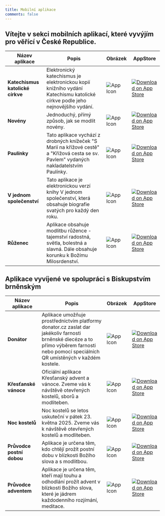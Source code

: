 ```yaml
---
title: Mobilní aplikace
comments: false
---
```


## Vítejte v sekci mobilních aplikací, které vyvýjím pro věřící v České Republice.

| Název aplikace | Popis | Obrázek | AppStore |
|----------------|-------|---------|----------|
| **Katechismus katolické církve** | Elektronický katechismus je elektronickou kopií knižního vydání Katechismu katolické církve podle jeho nejnovějšího vydání. | ![App Icon](/img/KKC.png) | [![Download on App Store](/img/apple-store-badge.png)](https://apps.apple.com/us/app/sample-app/id123456789) |
| **Novény** | Jednoduchý, přímý způsob, jak se modlit novény. | ![App Icon](/img/Noveny.png) | [![Download on App Store](/img/apple-store-badge.png)](https://apps.apple.com/us/app/nov%C3%A9ny/id1523852729) |
| **Paulínky** | Tato aplikace vychází z drobných knížeček "S Marií na křížové cestě" a "Křížová cesta se sv. Pavlem" vydaných nakladatelstvím Paulínky. | ![App Icon](/img/Paulinky.png) | [![Download on App Store](/img/apple-store-badge.png)](https://apps.apple.com/us/app/paul%C3%ADnky/id1635577680) |
| **V jednom společenství** | Tato aplikace je elektronickou verzí knihy V jednom společenství, která obsahuje biografie svatých pro každý den roku. | ![App Icon](/img/V_jednom_spolecenstvi.png) | [![Download on App Store](/img/apple-store-badge.png)](https://apps.apple.com/us/app/v-jednom-spole%C4%8Denstv%C3%AD/id6452757436) |
| **Růženec** | Aplikace obsahuje modlitbu růžence - tajemství radostná, světla, bolestná a slavná. Dále obsahuje korunku k Božímu Milosrdenství. | ![App Icon](/img/Ruzenec.png) | [![Download on App Store](/img/apple-store-badge.png)](https://apps.apple.com/us/app/r%C5%AF%C5%BEenec/id1446862382) |

## Aplikace vyvíjené ve spolupráci s Biskupstvím brněnským

| Název aplikace | Popis | Obrázek | AppStore |
|----------------|-------|---------|----------|
| **Donátor** | Aplikace umožňuje prostřednictvím platformy donator.cz zaslat dar jakékoliv farnosti brněnské diecéze a to přímo výběrem farnosti nebo pomocí speciálních QR umístěných v každém kostele.  | ![App Icon](/img/Donator.png) | [![Download on App Store](/img/apple-store-badge.png)](https://apps.apple.com/us/app/don%C3%A1tor/id6473955033) |
| **Křesťanské vánoce** | Oficiální aplikace Křesťanský advent a vánoce. Zveme vás k návštěvě otevřených kostelů, sborů a modliteben. | ![App Icon](/img/Krestanske-vanoce.png) | [![Download on App Store](/img/apple-store-badge.png)](https://apps.apple.com/us/app/k%C5%99es%C5%A5ansk%C3%A9-v%C3%A1noce/id6737222211) |
| **Noc kostelů** | Noc kostelů se letos uskuteční v pátek 23. května 2025. Zveme vás k návštěvě otevřených kostelů a modliteben. | ![App Icon](/img/Noc-Kostelu.png) | [![Download on App Store](/img/apple-store-badge.png)](https://apps.apple.com/us/app/noc-kostel%C5%AF/id1614255602) |
| **Průvodce postní dobou** | Aplikace je určena těm, kdo chtějí prožít postní dobu v blízkosti Božího slova a s modlitbou. | ![App Icon](/img/Pruvodce-postni-dobou.png) | [![Download on App Store](/img/apple-store-badge.png)](https://apps.apple.com/us/app/pr%C5%AFvodce-postn%C3%AD-dobou/id1552634158) |
| **Průvodce adventem** | Aplikace je určena těm, kteří mají touhu a odhodlání prožít advent v blízkosti Božího slova, které je jádrem každodenního rozjímání, meditace. | ![App Icon](/img/Noc-Kostelu.png) | [![Download on App Store](/img/apple-store-badge.png)](https://apps.apple.com/us/app/pr%C5%AFvodceadventem/id1544459568) |
